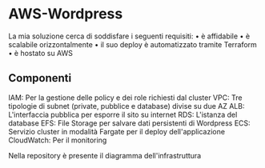 # AWS-Wordpress

La mia soluzione cerca di soddisfare i seguenti requisiti:
• è affidabile
• è scalabile orizzontalmente
• il suo deploy è automatizzato tramite Terraform
• è hostato su AWS

## Componenti

IAM: Per la gestione delle policy e dei role richiesti dal cluster
VPC: Tre tipologie di subnet (private, pubblice e database) divise su due AZ
ALB: L'interfaccia pubblica per esporre il sito su internet
RDS: L'istanza del database
EFS: File Storage per salvare dati persistenti di Wordpress
ECS: Servizio cluster in modalità Fargate per il deploy dell'applicazione
CloudWatch: Per il monitoring

Nella repository è presente il diagramma dell'infrastruttura
